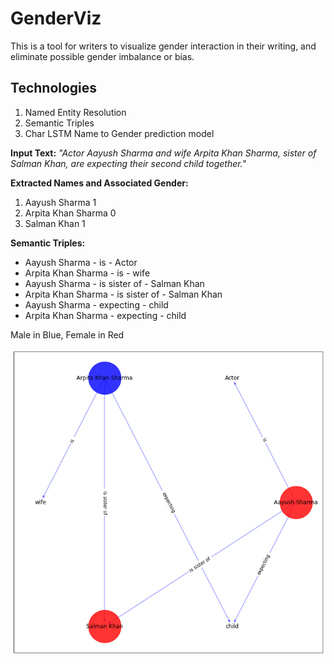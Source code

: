 # GenderViz
This is a tool for writers to visualize gender interaction in their writing, and eliminate possible gender imbalance or bias.

## Technologies
1. Named Entity Resolution
2. Semantic Triples
3. Char LSTM Name to Gender prediction model

**Input Text:** *"Actor Aayush Sharma and wife Arpita Khan Sharma, sister of Salman Khan, are expecting their second child together."*

**Extracted Names and Associated Gender:**
1. Aayush Sharma 1
2. Arpita Khan Sharma 0
3. Salman Khan 1

**Semantic Triples:**
- Aayush Sharma - is - Actor
- Arpita Khan Sharma - is - wife
- Aayush Sharma - is sister of - Salman Khan
- Arpita Khan Sharma - is sister of - Salman Khan
- Aayush Sharma - expecting - child
- Arpita Khan Sharma - expecting - child

Male in Blue, Female in Red

![alt text](https://raw.githubusercontent.com/Masum06/GenderViz/master/genderViz.png)
